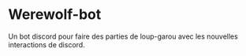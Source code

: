 # Werewolf-bot
Un bot discord pour faire des parties de loup-garou avec les nouvelles interactions de discord.
